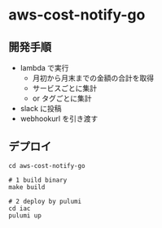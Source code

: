 # aws-cost-notify-go

## 開発手順

- lambda で実行
  - 月初から月末までの金額の合計を取得
  - サービスごとに集計
  - or タグごとに集計
- slack に投稿
- webhookurl を引き渡す

## デプロイ

```
cd aws-cost-notify-go

# 1 build binary
make build

# 2 deploy by pulumi
cd iac
pulumi up
```
